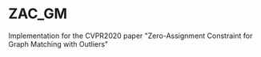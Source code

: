 # ZAC_GM
 Implementation for the CVPR2020 paper "Zero-Assignment Constraint for Graph Matching with Outliers"
